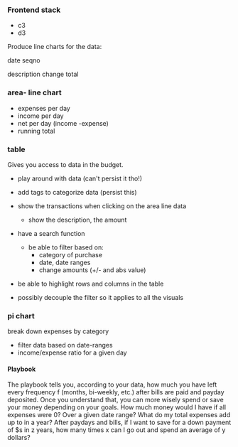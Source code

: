 ### Frontend stack
- c3
- d3

Produce line charts for the data:

date
  seqno

description
change
total

### area- line chart
- expenses per day
- income per day
- net per day (income -expense)
- running total

### table
Gives you access to data in the budget.
 - play around with data (can't persist it tho!)
 - add tags to categorize data (persist this)
- show the transactions when clicking on the area line data
  - show the description, the amount
- have a search function
  - be able to filter based on:
    - category of purchase
    - date, date ranges
    - change amounts (+/- and abs value)
- be able to highlight rows and columns in the table

- possibly decouple the filter so it applies to all the visuals

### pi chart 
break down expenses by category
- filter data based on date-ranges
- income/expense ratio for a given day

#### Playbook
The playbook tells you, according to your data, how much you have left every frequency f (months, bi-weekly, etc.) after bills are paid and payday deposited.
Once you understand that, you can more wisely spend or save your money depending on your goals.
How much money would I have if all expenses were 0? Over a given date range?
What do my total expenses add up to in a year?
After paydays and bills, if I want to save for a down payment of $s in z years, how many times x can I go out and spend an average of y dollars?


